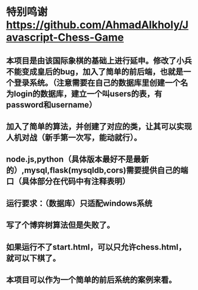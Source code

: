 # 特别鸣谢 https://github.com/AhmadAlkholy/Javascript-Chess-Game
## 本项目是由该国际象棋的基础上进行延申。修改了小兵不能变成皇后的bug，加入了简单的前后端，也就是一个登录系统。（注意需要在自己的数据库里创建一个名为login的数据库，建立一个叫users的表，有password和username）
## 加入了简单的算法，并创建了对应的类，让其可以实现人机对战（新手第一次写，能动就行）。
## node.js,python（具体版本最好不是最新的）,mysql,flask(mysqldb,cors)需要提供自己的端口（具体部分在代码中有注释表明）

## 运行要求：（数据库）只适配windows系统

## 写了个博弈树算法但是失败了。

## 如果运行不了start.html，可以只允许chess.html，就可以下棋了。

## 本项目可以作为一个简单的前后系统的案例来看。

